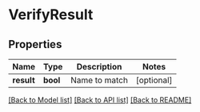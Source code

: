 # VerifyResult


## Properties
Name | Type | Description | Notes
------------ | ------------- | ------------- | -------------
**result** | **bool** | Name to match | [optional] 

[[Back to Model list]](../README.md#documentation-for-models) [[Back to API list]](../README.md#documentation-for-api-endpoints) [[Back to README]](../README.md)


